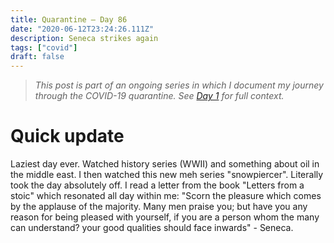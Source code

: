 ```yaml
---
title: Quarantine — Day 86
date: "2020-06-12T23:24:26.111Z"
description: Seneca strikes again
tags: ["covid"]
draft: false
---
```


> *This post is part of an ongoing series in which I document my journey through the COVID-19 quarantine. See [Day 1](/quarantine/quarantine-day-1) for full context.*

<div class="divider"></div>

# Quick update

Laziest day ever. Watched history series (WWII) and something about oil in the middle east. I then watched this new meh series "snowpiercer". Literally took the day absolutely off. I read a letter from the book "Letters from a stoic" which resonated all day within me: "Scorn the pleasure which comes by the applause of the majority. Many men praise you; but have you any reason for being pleased with yourself, if you are a person whom the many can understand? your good qualities should face inwards" - Seneca.
